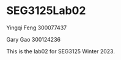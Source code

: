 # SEG3125Lab02

Yingqi Feng 300077437

Gary Gao    300124236

This is the lab02 for SEG3125 Winter 2023.

